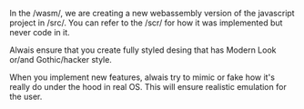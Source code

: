 In the /wasm/, we are creating a new webassembly version of the javascript project in /src/.
You can refer to the /scr/ for how it was implemented but never code in it.

Alwais ensure that you create fully styled desing that has Modern Look or/and Gothic/hacker style.

When you implement new features, alwais try to mimic or fake how it's really do under the hood in real OS.
This will ensure realistic emulation for the user.